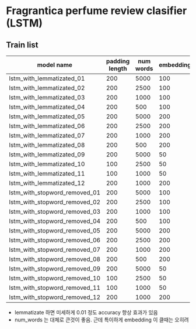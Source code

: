 # Fragrantica perfume review clasifier (LSTM)

## Train list

| model name | padding length | num words | embedding | batch size | acc result |
| --- | --- | --- | ---  | --- | --- |
| lstm_with_lemmatizated_01 | 200 | 5000 | 100 | 128 | 0.7450 |
| lstm_with_lemmatizated_02 | 200 | 2500 | 100 | 256 | 0.7384 |
| lstm_with_lemmatizated_03 | 200 | 1000 | 100 | 256 | 0.7029 |
| lstm_with_lemmatizated_04 | 200 | 500 | 100 | 256 | 0.6727 |
| lstm_with_lemmatizated_05 | 200 | 5000 | 200 | 256 | 0.7310 |
| lstm_with_lemmatizated_06 | 200 | 2500 | 200 | 256 | 0.7358 |
| lstm_with_lemmatizated_07 | 200 | 1000 | 200 | 256 | 0.7049 |
| lstm_with_lemmatizated_08 | 200 | 500 | 200 | 256 | 0.6741 |
| lstm_with_lemmatizated_09 | 200 | 5000 | 50 | 256 | 0.7452 |
| lstm_with_lemmatizated_10 | 100 | 2500 | 50 | 256 | 0.7424 |
| lstm_with_lemmatizated_11 | 100 | 1000 | 50 | 256 | 0.7085 |
| lstm_with_lemmatizated_12 | 200 | 1000 | 200 | 512 | 0.7068 |
| lstm_with_stopword_removed_01 | 200 | 5000 | 100 | 128 | 0.7390 |
| lstm_with_stopword_removed_02 | 200 | 2500 | 100 | 256 | 0.7300 |
| lstm_with_stopword_removed_03 | 200 | 1000 | 100 | 256 | 0.6960 |
| lstm_with_stopword_removed_04 | 200 | 500 | 100 | 256 | 0.6693 |
| lstm_with_stopword_removed_05 | 200 | 5000 | 200 | 256 | 0.7364 |
| lstm_with_stopword_removed_06 | 200 | 2500 | 200 | 256 | 0.7365 |
| lstm_with_stopword_removed_07 | 200 | 1000 | 200 | 256 | 0.6975 |
| lstm_with_stopword_removed_08 | 200 | 500 | 200 | 256 | 0.6631 |
| lstm_with_stopword_removed_09 | 200 | 5000 | 50 | 256 | 0.7391 |
| lstm_with_stopword_removed_10 | 100 | 2500 | 50 | 256 | 0.7406 |
| lstm_with_stopword_removed_11 | 100 | 1000 | 50 | 256 | 0.7009 |
| lstm_with_stopword_removed_12 | 200 | 1000 | 200 | 512 | 0.7032 |

* lemmatizate 하면 미세하게 0.01 정도 accuracy 향상 효과가 있음
* num_words 는 대체로 큰것이 좋음. 근데 특이하게 embedding 이 클때는 오히려 